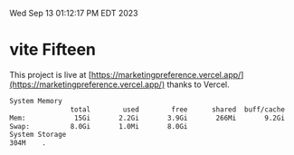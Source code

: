 Wed Sep 13 01:12:17 PM EDT 2023

# vite Fifteen


This project is live at [https://marketingpreference.vercel.app/](https://marketingpreference.vercel.app/) thanks to Vercel.

```bash
System Memory
               total        used        free      shared  buff/cache   available
Mem:            15Gi       2.2Gi       3.9Gi       266Mi       9.2Gi        12Gi
Swap:          8.0Gi       1.0Mi       8.0Gi
System Storage
304M	.
